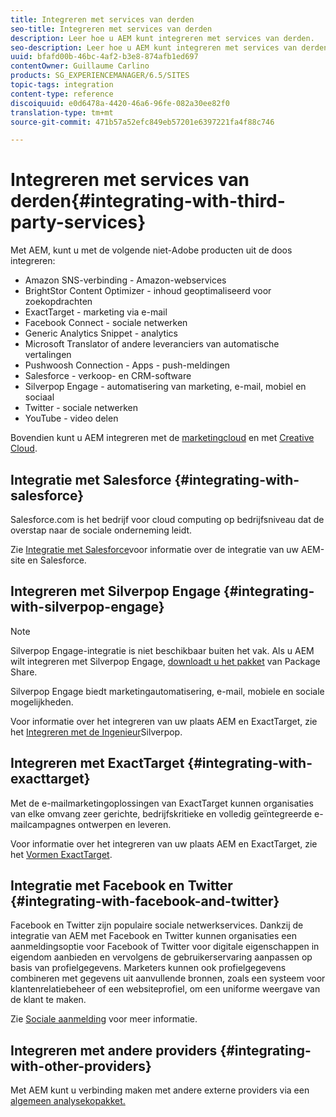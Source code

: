 ```yaml
---
title: Integreren met services van derden
seo-title: Integreren met services van derden
description: Leer hoe u AEM kunt integreren met services van derden.
seo-description: Leer hoe u AEM kunt integreren met services van derden.
uuid: bfafd00b-46bc-4af2-b3e8-874afb1ed697
contentOwner: Guillaume Carlino
products: SG_EXPERIENCEMANAGER/6.5/SITES
topic-tags: integration
content-type: reference
discoiquuid: e0d6478a-4420-46a6-96fe-082a30ee82f0
translation-type: tm+mt
source-git-commit: 471b57a52efc849eb57201e6397221fa4f88c746

---
```



# Integreren met services van derden{#integrating-with-third-party-services}

Met AEM, kunt u met de volgende niet-Adobe producten uit de doos integreren:

* Amazon SNS-verbinding - Amazon-webservices
* BrightStor Content Optimizer - inhoud geoptimaliseerd voor zoekopdrachten
* ExactTarget - marketing via e-mail
* Facebook Connect - sociale netwerken
* Generic Analytics Snippet - analytics
* Microsoft Translator of andere leveranciers van automatische vertalingen
* Pushwoosh Connection - Apps - push-meldingen
* Salesforce - verkoop- en CRM-software
* Silverpop Engage - automatisering van marketing, e-mail, mobiel en sociaal
* Twitter - sociale netwerken
* YouTube - video delen

Bovendien kunt u AEM integreren met de [marketingcloud](/help/sites-administering/marketing-cloud.md) en met [Creative Cloud](/help/assets/aem-cc-folder-sharing-best-practices.md).

## Integratie met Salesforce {#integrating-with-salesforce}

Salesforce.com is het bedrijf voor cloud computing op bedrijfsniveau dat de overstap naar de sociale onderneming leidt.

Zie [Integratie met Salesforce](/help/sites-administering/salesforce.md)voor informatie over de integratie van uw AEM-site en Salesforce.

## Integreren met Silverpop Engage {#integrating-with-silverpop-engage}

>[!NOTE]
>
>Silverpop Engage-integratie is niet beschikbaar buiten het vak. Als u AEM wilt integreren met Silverpop Engage, [downloadt u het pakket](https://www.adobeaemcloud.com/content/marketplace/marketplaceProxy.html?packagePath=/content/companies/public/adobe/packages/aem620/product/cq-mcm-integrations-silverpop-content) van Package Share.

Silverpop Engage biedt marketingautomatisering, e-mail, mobiele en sociale mogelijkheden.

Voor informatie over het integreren van uw plaats AEM en ExactTarget, zie het [Integreren met de Ingenieur](/help/sites-administering/silverpop.md)Silverpop.

## Integreren met ExactTarget {#integrating-with-exacttarget}

Met de e-mailmarketingoplossingen van ExactTarget kunnen organisaties van elke omvang zeer gerichte, bedrijfskritieke en volledig geïntegreerde e-mailcampagnes ontwerpen en leveren.

Voor informatie over het integreren van uw plaats AEM en ExactTarget, zie het [Vormen ExactTarget](/help/sites-administering/exacttarget.md).

## Integratie met Facebook en Twitter {#integrating-with-facebook-and-twitter}

Facebook en Twitter zijn populaire sociale netwerkservices. Dankzij de integratie van AEM met Facebook en Twitter kunnen organisaties een aanmeldingsoptie voor Facebook of Twitter voor digitale eigenschappen in eigendom aanbieden en vervolgens de gebruikerservaring aanpassen op basis van profielgegevens. Marketers kunnen ook profielgegevens combineren met gegevens uit aanvullende bronnen, zoals een systeem voor klantenrelatiebeheer of een websiteprofiel, om een uniforme weergave van de klant te maken.

Zie [Sociale aanmelding](/help/communities/social-login.md) voor meer informatie.

## Integreren met andere providers {#integrating-with-other-providers}

Met AEM kunt u verbinding maken met andere externe providers via een [algemeen analysekopakket.](/help/sites-administering/external-providers.md)
